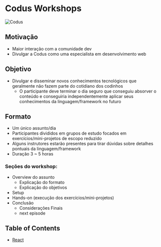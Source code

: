 # Codus Workshops
![Codus](http://www.codus.com.br/wp-content/uploads/2016/08/codus-logo-300x80.png)

## Motivação
* Maior interação com a comunidade dev
* Divulgar a Codus como uma especialista em desenvolvimento web

## Objetivo
* Divulgar e disseminar novos conhecimentos tecnológicos que geralmente não fazem parte do cotidiano dos codinhos
  * O participante deve terminar o dia seguro que conseguiu absorver o conteúdo e conseguiria independentemente aplicar seus conhecimentos da linguagem/framework no futuro

## Formato
* Um único assunto/dia
* Participantes divididos em grupos de estudo focados em exercícios/mini-projetos de escopo reduzido
* Alguns instrutores estarão presentes para tirar dúvidas sobre detalhes pontuais da linguagem/framework
* Duração 3 ~ 5 horas

### Seções do workshop:
* Overview do assunto
  * Explicação do formato
  * Explicação do objetivos
* Setup
* Hands-on (execução dos exercícios/mini-projetos)
* Conclusão
  * Considerações Finais
  * next episode


## Table of Contents
* [React](./react/README.md)
